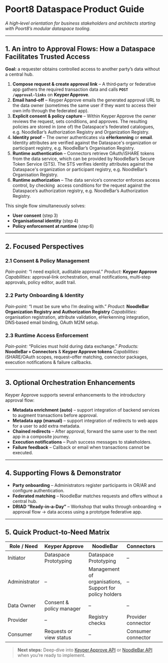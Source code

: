 # Poort8 Dataspace Product Guide

*A high‑level orientation for business stakeholders and architects starting with Poort8’s modular dataspace tooling.*

---

## 1. An intro to Approval Flows: How a Dataspace Facilitates Trusted Access

**Goal:** a requester obtains controlled access to another party’s data without a central hub.

1. **Compose request & create approval link** – A third‑party or federative app gathers the required transaction data and calls **`POST /approval‑links`** on **Keyper Approve**.
2. **Email hand‑off** – Keyper Approve emails the generated approval URL to the data owner (sometimes the same user if they want to access their own info through the federated app).
3. **Explicit consent & policy capture** – Within Keyper Approve the owner reviews the request, sets conditions, and approves. The resulting policies are stored in (one of) the Dataspace's federated catalogues, e.g. NoodleBar’s Authorization Registry and Organization Registry.
4. **Identity proof** – The owner authenticates via **eHerkenning** or **email**. Identity attributes are verified against the Dataspace's organization or participant registry, e.g. NoodleBar’s Organisation Registry.
5. **Runtime authentication** – Connectors retrieve OAuth/iSHARE tokens from the data service, which can be provided by NoodleBar’s Secure Token Service (STS). The STS verifies identity attributes against the Dataspace's organization or participant registry, e.g. NoodleBar’s Organisation Registry.
6. **Runtime authorization** – The data service’s connector enforces access control, by checking  access conditions for the request against the Dataspace’s authorization registry, e.g. NoodleBar’s Authorization Registry.

This single flow simultaneously solves:

* **User consent** (step 3)
* **Organisational identity** (step 4)
* **Policy enforcement at runtime** (step 6)

---

## 2. Focused Perspectives

### 2.1 Consent & Policy Management

*Pain‑point:* “I need explicit, auditable approval.”
*Product:* **Keyper Approve**
*Capabilities:* approval‑link orchestration, email notifications, multi‑step approvals, policy editor, audit trail.

### 2.2 Party Onboarding & Identity

*Pain‑point:* “I must be sure who I’m dealing with.”
*Product:* **NoodleBar Organization Registry and Authorization Registry**
*Capabilities:* organisation registration, attribute validation, eHerkenning integration, DNS‑based email binding, OAuth M2M setup.

### 2.3 Runtime Access Enforcement

*Pain‑point:* “Policies must hold during data exchange.”
*Products:* **NoodleBar + Connectors** & **Keyper Approve tokens**
*Capabilities:* iSHARE/OAuth scopes, request–offer matching, connector packages, execution notifications & failure callbacks.

---

## 3. Optional Orchestration Enhancements

Keyper Approve supports several enhancements to the introductory approval flow:

* **Metadata enrichment (auto)** – support integration of backend services to augment transactions before approval.
* **Metadata app (manual)** – support integration of redirects to web apps for a user to add extra metadata.
* **Chained redirects** – After approval, forward the same user to the next app in a composite journey.
* **Execution notifications** – Push success messages to stakeholders.
* **Failure feedback** – Callback or email when transactions cannot be executed.

---

## 4. Supporting Flows & Demonstrator

* **Party onboarding** – Administrators register participants in OR/AR and configure authentication.
* **Federated matching** – NoodleBar matches requests and offers without a central hub.
* **DRIAD “Ready‑in‑a‑Day”** – Workshop that walks through onboarding → approval flow → data access using a prototype federative app.

---

## 5. Quick Product‑to‑Need Matrix

| Role / Need           | Keyper Approve          | NoodleBar                   | Connectors         |   |
| --------------------- | ----------------------- | --------------------------- | ------------------ | - |
| Initiator             | Dataspace Prototyping   |           Dataspace Prototyping |           –
| Administrator         | –      | Management of organisations, Support for policy holders | –                  |   |
| Data Owner            | Consent & policy manager | –                           | –                  |   |
| Provider              | –    | Registry checks             | Provider connector |   |
| Consumer              |Requests or view status  | –           | Consumer connector |   |

> **Next steps:** Deep‑dive into [Keyper Approve API](https://keyper-preview.poort8.nl/scalar/) or [NoodleBar API](https://noodlebar.poort8.nl/scalar/) when you’re ready to implement.
